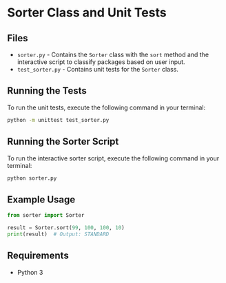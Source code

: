 # Sorter Class and Unit Tests

## Files
- `sorter.py` - Contains the `Sorter` class with the `sort` method and the interactive script to classify packages based on user input.
- `test_sorter.py` - Contains unit tests for the `Sorter` class.

## Running the Tests
To run the unit tests, execute the following command in your terminal:
```sh
python -m unittest test_sorter.py
```

## Running the Sorter Script
To run the interactive sorter script, execute the following command in your terminal:
```sh
python sorter.py
```

## Example Usage
```python
from sorter import Sorter

result = Sorter.sort(99, 100, 100, 10)
print(result)  # Output: STANDARD
```

## Requirements
- Python 3
